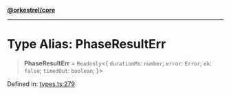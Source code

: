 [**@orkestrel/core**](../index.md)

***

# Type Alias: PhaseResultErr

> **PhaseResultErr** = `Readonly`\<\{ `durationMs`: `number`; `error`: `Error`; `ok`: `false`; `timedOut`: `boolean`; \}\>

Defined in: [types.ts:279](https://github.com/orkestrel/core/blob/36bb4ac962a6eb83d3b3b7e1d15ed7b2fd751427/src/types.ts#L279)
